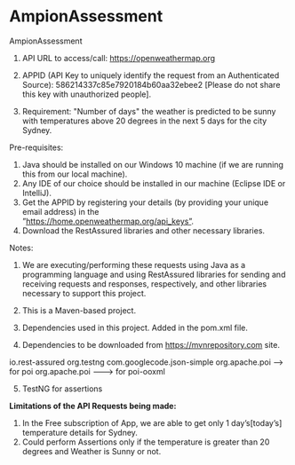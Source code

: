 # AmpionAssessment
AmpionAssessment

1) API URL to access/call: https://openweathermap.org

2) APPID (API Key to uniquely identify the request from an Authenticated Source): 586214337c85e7920184b60aa32ebee2 [Please do not share this key with unauthorized people].

3) Requirement: "Number of days" the weather is predicted to be sunny with temperatures above 20 degrees in the next 5 days for the city Sydney.

Pre-requisites:
1) Java should be installed on our Windows 10 machine (if we are running this from our local machine).
2) Any IDE of our choice should be installed in our machine (Eclipse IDE or IntelliJ).
3) Get the APPID by registering your details (by providing your unique email address) in the  
”https://home.openweathermap.org/api_keys”.
4) Download the RestAssured libraries and other necessary libraries.

Notes:
1) We are executing/performing these requests using Java as a programming language and using RestAssured libraries for sending and receiving requests and responses, respectively, and other libraries necessary to support this project.
2) This is a Maven-based project.
3) Dependencies used in this project. Added in the pom.xml file.

4) Dependencies to be downloaded from https://mvnrepository.com site.
<groupId>
			io.rest-assured
			org.testng
			com.googlecode.json-simple
			org.apache.poi  --> for poi
			org.apache.poi ---> for poi-ooxml
</groupId>
 
5) TestNG for assertions

**Limitations of the API Requests being made:**
1) In the Free subscription of App, we are able to get only 1 day’s[today’s] temperature details for Sydney.
2) Could perform Assertions only if the temperature is greater than 20 degrees and Weather is Sunny or not. 

